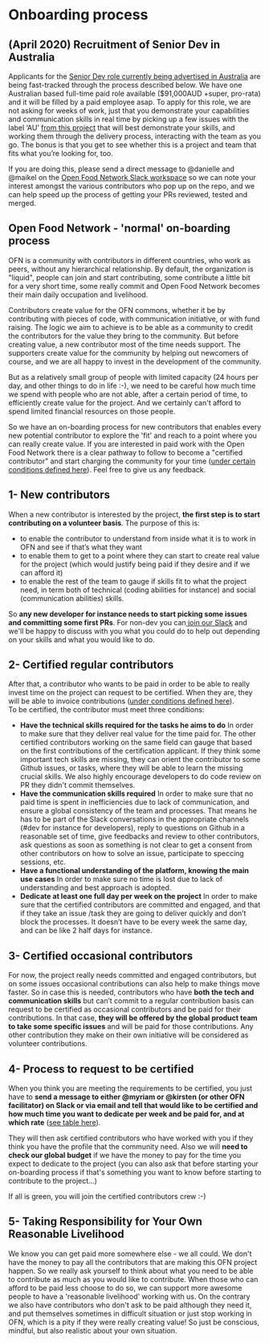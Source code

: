 # Onboarding process

## \(April 2020\) Recruitment of Senior Dev in Australia

Applicants for the [Senior Dev role currently being advertised in Australia](https://about.openfoodnetwork.org.au/wp-content/uploads/2020/04/OFNAU-Software-Dev-April2020.pdf) are being fast-tracked through the process described below. We have one Australian based full-time paid role available \($91,000AUD +super, pro-rata\) and it will be filled by a paid employee asap. To apply for this role, we are not asking for weeks of work, just that you demonstrate your capabilities and communication skills in real time by picking up a few issues with the label ‘AU’ [from this project](https://github.com/openfoodfoundation/openfoodnetwork/projects/27) that will best demonstrate your skills, and working them through the delivery process, interacting with the team as you go. The bonus is that you get to see whether this is a project and team that fits what you’re looking for, too.

If you are doing this, please send a direct message to @danielle and @maikel on the [Open Food Network Slack workspace](https://openfoodnetwork.org/slack-invite) so we can note your interest amongst the various contributors who pop up on the repo, and we can help speed up the process of getting your PRs reviewed, tested and merged.

## Open Food Network - 'normal' on-boarding process

OFN is a community with contributors in different countries, who work as peers, without any hierarchical relationship. By default, the organization is "liquid", people can join and start contributing, some contribute a little bit for a very short time, some really commit and Open Food Network becomes their main daily occupation and livelihood.

Contributors create value for the OFN commons, whether it be by contributing with pieces of code, with communication initiative, or with fund raising. The logic we aim to achieve is to be able as a community to credit the contributors for the value they bring to the community. But before creating value, a new contributor most of the time needs support. The supporters create value for the community by helping out newcomers of course, and we are all happy to invest in the development of the community.

But as a relatively small group of people with limited capacity \(24 hours per day, and other things to do in life :-\), we need to be careful how much time we spend with people who are not able, after a certain period of time, to efficiently create value for the project. And we certainly can't afford to spend limited financial resources on those people.

So we have an on-boarding process for new contributors that enables every new potential contributor to explore the 'fit' and reach to a point where you can really create value. If you are interested in paid work with the Open Food Network there is a clear pathway to follow to become a "certified contributor" and start charging the community for your time \([under certain conditions defined here](global-rates-table.md)\). Feel free to give us any feedback.

## 1- New contributors

When a new contributor is interested by the project, **the first step is to start contributing on a volunteer basis**. The purpose of this is:

* to enable the contributor to understand from inside what it is to work in OFN and see if that’s what they want
* to enable them to get to a point where they can start to create real value for the project \(which would justify being paid if they desire and if we can afford it\)
* to enable the rest of the team to gauge if skills fit to what the project need, in term both of technical \(coding abilities for instance\) and social \(communication abilities\) skills. 

So **any new developer for instance needs to start picking some issues and committing some first PRs**. For non-dev you can[ join our Slack](https://openfoodnetwork.slack.com) and we'll be happy to discuss with you what you could do to help out depending on your skills and what you would like to do.

## 2- Certified regular contributors

After that, a contributor who wants to be paid in order to be able to really invest time on the project can request to be certified. When they are, they will be able to invoice contributions \([under conditions defined here](global-rates-table.md)\).  
To be certified, the contributor must meet three conditions:

* **Have the technical skills required for the tasks he aims to do** In order to make sure that they deliver real value for the time paid for. The other certified contributors working on the same field can gauge that based on the first contributions of the certification applicant. If they think some important tech skills are missing, they can orient the contributor to some Github issues, or tasks, where they will be able to learn the missing crucial skills. We also highly encourage developers to do code review on PR they didn't commit themselves.
* **Have the communication skills required** In order to make sure that no paid time is spent in inefficiencies due to lack of communication, and ensure a global consistency of the team and processes. That means he has to be part of the Slack conversations in the appropriate channels \(\#dev for instance for developers\), reply to questions on Github in a reasonable set of time, give feedbacks and review to other contributors, ask questions as soon as something is not clear to get a consent from other contributors on how to solve an issue, participate to speccing sessions, etc.
* **Have a functional understanding of the platform, knowing the main use cases** In order to make sure no time is lost due to lack of understanding and best approach is adopted.
* **Dedicate at least one full day per week on the project** In order to make sure that the certified contributors are committed and engaged, and that if they take an issue /task they are going to deliver quickly and don’t block the processes. It doesn’t have to be every week the same day, and can be like 2 half days for instance.

## 3- Certified occasional contributors

For now, the project really needs committed and engaged contributors, but on some issues occasional contributions can also help to make things move faster. So in case this is needed, contributors who have **both the tech and communication skills** but can’t commit to a regular contribution basis can request to be certified as occasional contributors and be paid for their contributions. In that case, **they will be offered by the global product team to take some specific issues** and will be paid for those contributions. Any other contribution they make on their own initiative will be considered as volunteer contributions.

## 4- Process to request to be certified

When you think you are meeting the requirements to be certified, you just have to **send a message to either @myriam or @kirsten \(or other OFN facilitator\) on Slack or via email and tell that would like to be certified and how much time you want to dedicate per week and be paid for, and at which rate** \([see table here](global-rates-table.md)\).

They will then ask certified contributors who have worked with you if they think you have the profile that the community need. Also we will **need to check our global budget** if we have the money to pay for the time you expect to dedicate to the project \(you can also ask that before starting your on-boarding process if that's something you want to know before starting to contribute to the project...\)

If all is green, you will join the certified contributors crew :-\)

## 5- Taking Responsibility for Your Own Reasonable Livelihood

We know you can get paid more somewhere else - we all could. We don't have the money to pay all the contributors that are making this OFN project happen. So we really ask yourself to think about what you need to be able to contribute as much as you would like to contribute. When those who can afford to be paid less choose to do so, we can support more awesome people to have a 'reasonable livelihood' working with us. On the contrary we also have contributors who don't ask to be paid although they need it, and put themselves sometimes in difficult situation or just stop working in OFN, which is a pity if they were really creating value! So just be conscious, mindful, but also realistic about your own situation.

